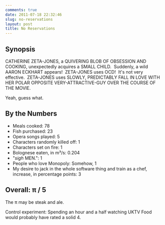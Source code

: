 ```yaml
---
comments: true
date: 2011-07-18 22:32:46
slug: no-reservations
layout: post
title: No Reservations
---
```


## Synopsis


CATHERINE ZETA-JONES, a QUIVERING BLOB OF OBSESSION AND COOKING, unexpectedly acquires a SMALL CHILD.  Suddenly, a wild AARON ECKHART appears!  ZETA-JONES uses OCD!  It's not very effective.  ZETA-JONES uses SLOWLY, PREDICTABLY FALL IN LOVE WITH HER POLAR OPPOSITE VERY-ATTRACTIVE-GUY OVER THE COURSE OF THE MOVIE.

Yeah, guess what.


## By the Numbers

  * Meals cooked: 78
  * Fish purchased: 23
  * Opera songs played: 5
  * Characters randomly killed off: 1
  * Characters set on fire: 1
  * Bolognese eaten, in m³/s: 0.204
  * "*sigh* MEN.": 1
  * People who love Monopoly: Somehow, 1
  * My desire to jack in the whole software thing and train as a chef, increase, in percentage points: 3

## Overall: π / 5

The π may be steak and ale.

Control experiment: Spending an hour and a half watching UKTV Food would probably have rated a solid 4.
